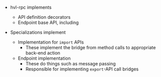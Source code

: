
- hvl-rpc implements 
    - API definition decorators
    - Endpoint base API, including 
    
- Specializations implement
    - Implementation for `import` APIs
        - These implement the bridge from method calls to appropriate back-end action
    - Endpoint implementation
        - These do things such as message passing
	    - Responsible for implementing `export`-API call bridges

        